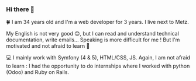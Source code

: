 ### Hi there 👋

<!--
**CecilePf/CecilePf** is a ✨ _special_ ✨ repository because its `README.md` (this file) appears on your GitHub profile.

Here are some ideas to get you started:

- 🔭 I’m currently working on ...
- 🌱 I’m currently learning ...
- 👯 I’m looking to collaborate on ...
- 🤔 I’m looking for help with ...
- 💬 Ask me about ...
- 📫 How to reach me: ...
- 😄 Pronouns: ...
- ⚡ Fun fact: ...
-->

🍀 I am 34 years old and I'm a web developer for 3 years. I live next to Metz.

My English is not very good 😊, but I can read and understand technical documentation, write emails... Speaking is more difficult for me ! But I'm motivated and not afraid to learn 🤙

💻 I mainly work with Symfony (4 & 5), HTML/CSS, JS. Again, I am not afraid to learn : I had the opportunity to do internships where I worked with python (Odoo) and Ruby on Rails.

